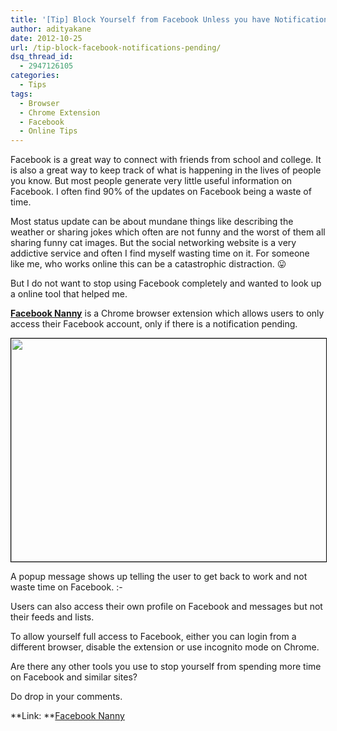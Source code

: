 ```yaml
---
title: '[Tip] Block Yourself from Facebook Unless you have Notifications Pending'
author: adityakane
date: 2012-10-25
url: /tip-block-facebook-notifications-pending/
dsq_thread_id:
  - 2947126105
categories:
  - Tips
tags:
  - Browser
  - Chrome Extension
  - Facebook
  - Online Tips
---
```

Facebook is a great way to connect with friends from school and college. It is also a great way to keep track of what is happening in the lives of people you know. But most people generate very little useful information on Facebook. I often find 90% of the updates on Facebook being a waste of time.

Most status update can be about mundane things like describing the weather or sharing jokes which often are not funny and the worst of them all sharing funny cat images. But the social networking website is a very addictive service and often I find myself wasting time on it. For someone like me, who works online this can be a catastrophic distraction. 😛

But I do not want to stop using Facebook completely and wanted to look up a online tool that helped me.

<a href="https://chrome.google.com/webstore/detail/facebook-nanny/gkpjofmdbabecniidggbbicfbcmfafmk" onclick="_gaq.push(['_trackEvent', 'outbound-article', 'https://chrome.google.com/webstore/detail/facebook-nanny/gkpjofmdbabecniidggbbicfbcmfafmk', 'Facebook Nanny']);" ><strong>Facebook Nanny</strong></a> is a Chrome browser extension which allows users to only access their Facebook account, only if there is a notification pending.

[<img class="alignnone  wp-image-67471" style="border: 1px solid black;" title="Facebook_Nanny_popup" src="http://cdn.devilsworkshop.org/files/2012/10/Facebook_Nanny_popup.png" alt="" width="546" height="357" />][1]

A popup message shows up telling the user to get back to work and not waste time on Facebook. <img src="http://devilsworkshop.org/wp-includes/images/smilies/simple-smile.png" alt=":-)" class="wp-smiley" style="height: 1em; max-height: 1em;" />

Users can also access their own profile on Facebook and messages but not their feeds and lists.

To allow yourself full access to Facebook, either you can login from a different browser, disable the extension or use incognito mode on Chrome.

Are there any other tools you use to stop yourself from spending more time on Facebook and similar sites?

Do drop in your comments.

**Link: **<a href="https://chrome.google.com/webstore/detail/facebook-nanny/gkpjofmdbabecniidggbbicfbcmfafmk" onclick="_gaq.push(['_trackEvent', 'outbound-article', 'https://chrome.google.com/webstore/detail/facebook-nanny/gkpjofmdbabecniidggbbicfbcmfafmk', 'Facebook Nanny']);" >Facebook Nanny</a>

 [1]: http://cdn.devilsworkshop.org/files/2012/10/Facebook_Nanny_popup.png
